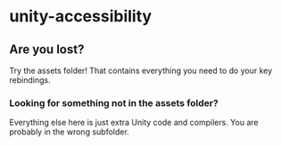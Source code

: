 # unity-accessibility

<h2>Are you lost?</h2>
  
Try the assets folder! That contains everything you need to do your key rebindings. 


<h3>Looking for something not in the assets folder?</h3>

Everything else here is just extra Unity code and compilers. You are probably in the wrong subfolder. 
